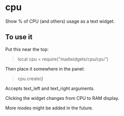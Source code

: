 # cpu

Show % of CPU (and others) usage as a text widget.

## To use it

Put this near the top:
>local cpu = require("madwidgets/cpu/cpu")

Then place it somewhere in the panel:

>cpu.create()

Accepts text_left and text_right arguments.

Clicking the widget changes from CPU to RAM display.

More modes might be added in the future.